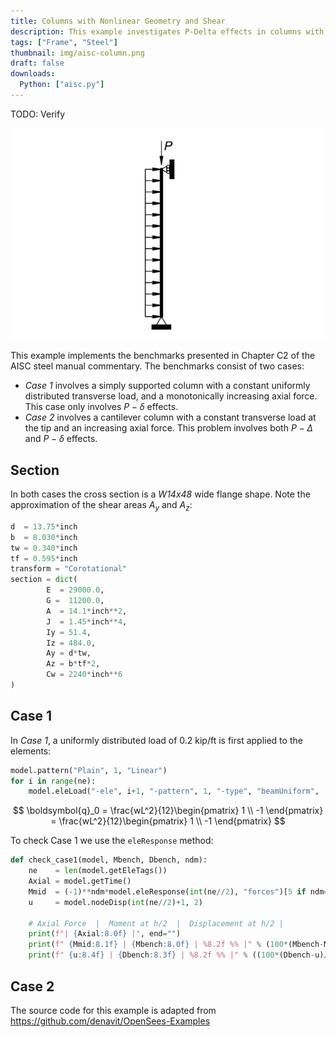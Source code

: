 ```yaml
---
title: Columns with Nonlinear Geometry and Shear
description: This example investigates P-Delta effects in columns with and without shear.
tags: ["Frame", "Steel"]
thumbnail: img/aisc-column.png
draft: false
downloads:
  Python: ["aisc.py"]
---
```


TODO: Verify

![A column with a distributed load.](img/ai.png)

This example implements the benchmarks presented in Chapter C2 of the AISC steel manual commentary. The benchmarks consist of two cases:
- *Case 1* involves a simply supported column with a constant uniformly distributed transverse load, and a monotonically increasing axial force. This case only involves $P-\delta$ effects.
- *Case 2* involves a cantilever column with a constant transverse load at the tip and an increasing axial force. This problem involves both $P-\Delta$ and $P-\delta$ effects.

## Section

In both cases the cross section is a *W14x48* wide flange shape. Note the approximation of the shear areas $A_y$ and $A_z$:
```python
d  = 13.75*inch
b  = 8.030*inch
tw = 0.340*inch
tf = 0.595*inch
transform = "Corotational"
section = dict(
        E  = 29000.0,
        G =  11200.0,
        A  = 14.1*inch**2,
        J  = 1.45*inch**4,
        Iy = 51.4,
        Iz = 484.0,
        Ay = d*tw,
        Az = b*tf*2,
        Cw = 2240*inch**6
)
```

## Case 1

In *Case 1*, a uniformly distributed load of $0.2$ kip/ft is first applied to the elements:
```python
model.pattern("Plain", 1, "Linear")
for i in range(ne):
    model.eleLoad("-ele", i+1, "-pattern", 1, "-type", "beamUniform",  ( 0.2*kip/ft, 0.0))
```

$$
\boldsymbol{q}_0 = \frac{wL^2}{12}\begin{pmatrix}
1 \\ -1
\end{pmatrix}
= \frac{wL^2}{12}\begin{pmatrix}
1 \\ -1
\end{pmatrix}
$$

To check Case 1 we use the `eleResponse` method:

```python
def check_case1(model, Mbench, Dbench, ndm):
    ne    = len(model.getEleTags())
    Axial = model.getTime()
    Mmid  = (-1)**ndm*model.eleResponse(int(ne//2), "forces")[5 if ndm==2 else 11]
    u     = model.nodeDisp(int(ne//2)+1, 2)

    # Axial Force  |  Moment at h/2  |  Displacement at h/2 |
    print(f"| {Axial:8.0f} |", end="")
    print(f" {Mmid:8.1f} | {Mbench:8.0f} | %8.2f %% |" % (100*(Mbench-Mmid)/Mbench), end="")
    print(f" {u:8.4f} | {Dbench:8.3f} | %8.2f %% |" % ((100*(Dbench-u)/Dbench)))
```

## Case 2


The source code for this example is adapted from https://github.com/denavit/OpenSees-Examples

